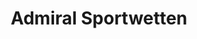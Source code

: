 ---
title: "Admiral Sportwetten"
url: /graz/admiral-sportwetten-eggenberger-allee/
shop: Wettbüro
---